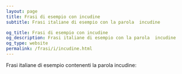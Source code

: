```yaml
---
layout: page
title: Frasi di esempio con incudine 
subtitle: Frasi italiane di esempio con la parola  incudine

og_title: Frasi di esempio con incudine 
og_description: Frasi italiane di esempio con la parola  incudine
og_type: website
permalink: /frasi/i/incudine.html
---
```


Frasi italiane di esempio contenenti la parola incudine:


